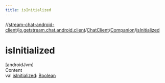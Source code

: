 ```yaml
---
title: isInitialized
---
```

//[stream-chat-android-client](../../../../index.md)/[io.getstream.chat.android.client](../../index.md)/[ChatClient](../index.md)/[Companion](index.md)/[isInitialized](isInitialized.md)



# isInitialized  
[androidJvm]  
Content  
val [isInitialized](isInitialized.md): [Boolean](https://kotlinlang.org/api/latest/jvm/stdlib/kotlin/-boolean/index.html)  



